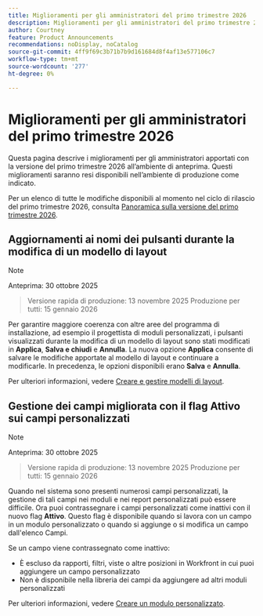 ```yaml
---
title: Miglioramenti per gli amministratori del primo trimestre 2026
description: Miglioramenti per gli amministratori del primo trimestre 2026
author: Courtney
feature: Product Announcements
recommendations: noDisplay, noCatalog
source-git-commit: 4ff9f69c3b71b7b9d161684d8f4af13e577106c7
workflow-type: tm+mt
source-wordcount: '277'
ht-degree: 0%

---
```


# Miglioramenti per gli amministratori del primo trimestre 2026

Questa pagina descrive i miglioramenti per gli amministratori apportati con la versione del primo trimestre 2026 all’ambiente di anteprima. Questi miglioramenti saranno resi disponibili nell’ambiente di produzione come indicato.

Per un elenco di tutte le modifiche disponibili al momento nel ciclo di rilascio del primo trimestre 2026, consulta [Panoramica sulla versione del primo trimestre 2026](/help/quicksilver/product-announcements/product-releases/26-q1-release-activity/26-q1-release-overview.md).


## Aggiornamenti ai nomi dei pulsanti durante la modifica di un modello di layout

>[!NOTE]
>
>Anteprima: 30 ottobre 2025
>>Versione rapida di produzione: 13 novembre 2025
>>Produzione per tutti: 15 gennaio 2026

Per garantire maggiore coerenza con altre aree del programma di installazione, ad esempio il progettista di moduli personalizzati, i pulsanti visualizzati durante la modifica di un modello di layout sono stati modificati in **Applica**, **Salva e chiudi** e **Annulla**. La nuova opzione **Applica** consente di salvare le modifiche apportate al modello di layout e continuare a modificarle. In precedenza, le opzioni disponibili erano **Salva** e **Annulla**.

Per ulteriori informazioni, vedere [Creare e gestire modelli di layout](/help/quicksilver/administration-and-setup/customize-workfront/use-layout-templates/create-and-manage-layout-templates.md).


## Gestione dei campi migliorata con il flag Attivo sui campi personalizzati

>[!NOTE]
>
>Anteprima: 30 ottobre 2025
>>Versione rapida di produzione: 13 novembre 2025
>>Produzione per tutti: 15 gennaio 2026

Quando nel sistema sono presenti numerosi campi personalizzati, la gestione di tali campi nei moduli e nei report personalizzati può essere difficile. Ora puoi contrassegnare i campi personalizzati come inattivi con il nuovo flag **Attivo**. Questo flag è disponibile quando si lavora con un campo in un modulo personalizzato o quando si aggiunge o si modifica un campo dall&#39;elenco Campi.

Se un campo viene contrassegnato come inattivo:

* È escluso da rapporti, filtri, viste o altre posizioni in Workfront in cui puoi aggiungere un campo personalizzato
* Non è disponibile nella libreria dei campi da aggiungere ad altri moduli personalizzati

Per ulteriori informazioni, vedere [Creare un modulo personalizzato](/help/quicksilver/administration-and-setup/customize-workfront/create-manage-custom-forms/form-designer/design-a-form/design-a-form.md).